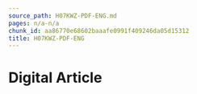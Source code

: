 ```yaml
---
source_path: H07KWZ-PDF-ENG.md
pages: n/a-n/a
chunk_id: aa86770e68602baaafe0991f409246da05d15312
title: H07KWZ-PDF-ENG
---
```

# Digital Article
